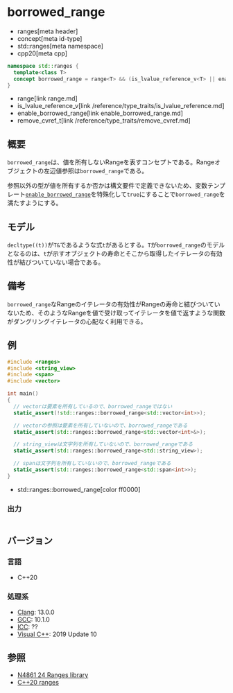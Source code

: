 # borrowed_range
* ranges[meta header]
* concept[meta id-type]
* std::ranges[meta namespace]
* cpp20[meta cpp]

```cpp
namespace std::ranges {
  template<class T>
  concept borrowed_range = range<T> && (is_lvalue_reference_v<T> || enable_borrowed_range<remove_cvref_t<T>>);
}
```
* range[link range.md]
* is_lvalue_reference_v[link /reference/type_traits/is_lvalue_reference.md]
* enable_borrowed_range[link enable_borrowed_range.md]
* remove_cvref_t[link /reference/type_traits/remove_cvref.md]

## 概要
`borrowed_range`は、値を所有しないRangeを表すコンセプトである。Rangeオブジェクトの左辺値参照は`borrowed_range`である。

参照以外の型が値を所有するか否かは構文要件で定義できないため、変数テンプレート[`enable_borrowed_range`](enable_borrowed_range.md)を特殊化して`true`にすることで`borrowed_range`を満たすようにする。

## モデル
`decltype((t))`が`T&`であるような式`t`があるとする。`T`が`borrowed_range`のモデルとなるのは、`t`が示すオブジェクトの寿命とそこから取得したイテレータの有効性が結びついていない場合である。

## 備考
`borrowed_range`なRangeのイテレータの有効性がRangeの寿命と結びついていないため、そのようなRangeを値で受け取ってイテレータを値で返すような関数がダングリングイテレータの心配なく利用できる。

## 例
```cpp example
#include <ranges>
#include <string_view>
#include <span>
#include <vector>

int main()
{
  // vectorは要素を所有しているので、borrowed_rangeではない
  static_assert(!std::ranges::borrowed_range<std::vector<int>>);

  // vectorの参照は要素を所有していないので、borrowed_rangeである
  static_assert(std::ranges::borrowed_range<std::vector<int>&>);

  // string_viewは文字列を所有していないので、borrowed_rangeである
  static_assert(std::ranges::borrowed_range<std::string_view>);

  // spanは文字列を所有していないので、borrowed_rangeである
  static_assert(std::ranges::borrowed_range<std::span<int>>);
}
```
* std::ranges::borrowed_range[color ff0000]

### 出力
```
```

## バージョン
### 言語
- C++20

### 処理系
- [Clang](/implementation.md#clang): 13.0.0
- [GCC](/implementation.md#gcc): 10.1.0
- [ICC](/implementation.md#icc): ??
- [Visual C++](/implementation.md#visual_cpp): 2019 Update 10

## 参照
- [N4861 24 Ranges library](https://timsong-cpp.github.io/cppwp/n4861/ranges)
- [C++20 ranges](https://techbookfest.org/product/5134506308665344)
